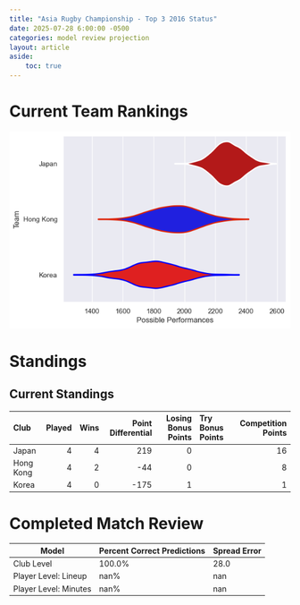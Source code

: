 ```yaml
---  
title: "Asia Rugby Championship - Top 3 2016 Status"  
date: 2025-07-28 6:00:00 -0500  
categories: model review projection  
layout: article  
aside:  
    toc: true  
---
```

# Current Team Rankings


![Club Rankings](plots/rankings_Asia_Rugby_Championship_-_Top_3_2016.png)
# Standings

## Current Standings


| Club      |   Played |   Wins |   Point Differential |   Losing Bonus Points | Try Bonus Points   |   Competition Points |
|:----------|---------:|-------:|---------------------:|----------------------:|:-------------------|---------------------:|
| Japan     |        4 |      4 |                  219 |                     0 |                    |                   16 |
| Hong Kong |        4 |      2 |                  -44 |                     0 |                    |                    8 |
| Korea     |        4 |      0 |                 -175 |                     1 |                    |                    1 |



# Completed Match Review


| Model | Percent Correct Predictions | Spread Error |
| ------ | ------ | ------ |
| Club Level | 100.0% | 28.0 |
| Player Level: Lineup | nan% | nan |
| Player Level: Minutes | nan% | nan |


